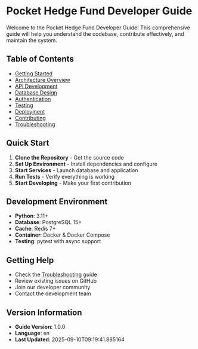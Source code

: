 # Pocket Hedge Fund Developer Guide

Welcome to the Pocket Hedge Fund Developer Guide! This comprehensive guide will help you understand the codebase, contribute effectively, and maintain the system.

## Table of Contents

- [Getting Started](getting_started.md)
- [Architecture Overview](architecture_overview.md)
- [API Development](api_development.md)
- [Database Design](database_design.md)
- [Authentication](authentication.md)
- [Testing](testing.md)
- [Deployment](deployment.md)
- [Contributing](contributing.md)
- [Troubleshooting](troubleshooting.md)

## Quick Start

1. **Clone the Repository** - Get the source code
2. **Set Up Environment** - Install dependencies and configure
3. **Start Services** - Launch database and application
4. **Run Tests** - Verify everything is working
5. **Start Developing** - Make your first contribution

## Development Environment

- **Python**: 3.11+
- **Database**: PostgreSQL 15+
- **Cache**: Redis 7+
- **Container**: Docker & Docker Compose
- **Testing**: pytest with async support

## Getting Help

- Check the [Troubleshooting](troubleshooting.md) guide
- Review existing issues on GitHub
- Join our developer community
- Contact the development team

## Version Information

- **Guide Version**: 1.0.0
- **Language**: en
- **Last Updated**: 2025-09-10T09:19:41.885164

